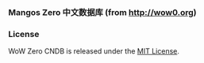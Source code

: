 ### Mangos Zero 中文数据库 (from http://wow0.org)

### License

WoW Zero CNDB is released under the [MIT License](http://www.opensource.org/licenses/MIT).
